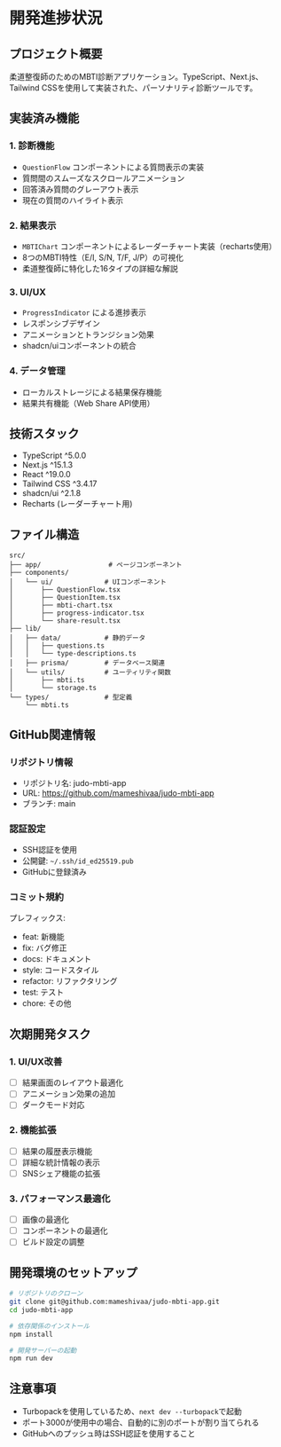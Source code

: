 # 開発進捗状況

## プロジェクト概要
柔道整復師のためのMBTI診断アプリケーション。TypeScript、Next.js、Tailwind CSSを使用して実装された、パーソナリティ診断ツールです。

## 実装済み機能

### 1. 診断機能
- `QuestionFlow` コンポーネントによる質問表示の実装
- 質問間のスムーズなスクロールアニメーション
- 回答済み質問のグレーアウト表示
- 現在の質問のハイライト表示

### 2. 結果表示
- `MBTIChart` コンポーネントによるレーダーチャート実装（recharts使用）
- 8つのMBTI特性（E/I, S/N, T/F, J/P）の可視化
- 柔道整復師に特化した16タイプの詳細な解説

### 3. UI/UX
- `ProgressIndicator` による進捗表示
- レスポンシブデザイン
- アニメーションとトランジション効果
- shadcn/uiコンポーネントの統合

### 4. データ管理
- ローカルストレージによる結果保存機能
- 結果共有機能（Web Share API使用）

## 技術スタック
- TypeScript ^5.0.0
- Next.js ^15.1.3
- React ^19.0.0
- Tailwind CSS ^3.4.17
- shadcn/ui ^2.1.8
- Recharts (レーダーチャート用)

## ファイル構造
```
src/
├── app/                 # ページコンポーネント
├── components/
│   └── ui/             # UIコンポーネント
│       ├── QuestionFlow.tsx
│       ├── QuestionItem.tsx
│       ├── mbti-chart.tsx
│       ├── progress-indicator.tsx
│       └── share-result.tsx
├── lib/
│   ├── data/           # 静的データ
│   │   ├── questions.ts
│   │   └── type-descriptions.ts
│   ├── prisma/         # データベース関連
│   └── utils/          # ユーティリティ関数
│       ├── mbti.ts
│       └── storage.ts
└── types/              # 型定義
    └── mbti.ts
```

## GitHub関連情報

### リポジトリ情報
- リポジトリ名: judo-mbti-app
- URL: https://github.com/mameshivaa/judo-mbti-app
- ブランチ: main

### 認証設定
- SSH認証を使用
- 公開鍵: `~/.ssh/id_ed25519.pub`
- GitHubに登録済み

### コミット規約
プレフィックス:
- feat: 新機能
- fix: バグ修正
- docs: ドキュメント
- style: コードスタイル
- refactor: リファクタリング
- test: テスト
- chore: その他

## 次期開発タスク

### 1. UI/UX改善
- [ ] 結果画面のレイアウト最適化
- [ ] アニメーション効果の追加
- [ ] ダークモード対応

### 2. 機能拡張
- [ ] 結果の履歴表示機能
- [ ] 詳細な統計情報の表示
- [ ] SNSシェア機能の拡張

### 3. パフォーマンス最適化
- [ ] 画像の最適化
- [ ] コンポーネントの最適化
- [ ] ビルド設定の調整

## 開発環境のセットアップ

```bash
# リポジトリのクローン
git clone git@github.com:mameshivaa/judo-mbti-app.git
cd judo-mbti-app

# 依存関係のインストール
npm install

# 開発サーバーの起動
npm run dev
```

## 注意事項
- Turbopackを使用しているため、`next dev --turbopack`で起動
- ポート3000が使用中の場合、自動的に別のポートが割り当てられる
- GitHubへのプッシュ時はSSH認証を使用すること